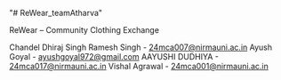 "# ReWear_teamAtharva" 

ReWear – Community Clothing Exchange 


Chandel Dhiraj Singh Ramesh Singh - 24mca007@nirmauni.ac.in
Ayush Goyal - ayushgoyal972@gmail.com
AAYUSHI DUDHIYA - 24mca017@nirmauni.ac.in
Vishal Agrawal - 24mca001@nirmauni.ac.in
